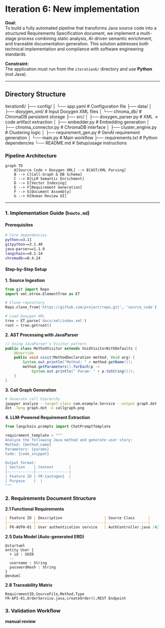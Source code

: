 # Iteration 6: New implementation

**Goal:**  
To build a fully automated pipeline that transforms Java source code into a structured Requirements Specification document, we implement a multi-stage process combining static analysis, AI-driven semantic enrichment, and traceable documentation generation. This solution addresses both technical implementation and compliance with software engineering standards.

**Constraint:**  
The application must run from the `iteration6/` directory and use **Python** (not Java).

---

## Directory Structure

iteration6/
├── config/
│ └── app.yaml # Configuration file
├── data/
│ ├── doxygen_xml/ # Input Doxygen XML files
│ └── chroma_db/ # ChromaDB persistent storage
├── src/
│ ├── doxygen_parser.py # XML → code artifact extraction
│ ├── embedder.py # Embedding generation
│ ├── chroma_connector.py # ChromaDB interface
│ ├── cluster_engine.py # Clustering logic
│ ├── requirement_gen.py # GenAI requirement generation
│ └── main.py # Main workflow
├── requirements.txt # Python dependencies
└── README.md # Setup/usage instructions

### Pipeline Architecture

```mermaid
graph TD
    A[Source Code + Doxygen XML] --> B[AST/XML Parsing]
    B --> C[Call-Graph & DB Schema]
    C --> D[LLM Semantic Enrichment]
    D --> E[Vector Indexing]
    E --> F[Requirement Generation]
    F --> G[Document Assembly]
    G --> H[Human Review UI]
```
---

### 1. Implementation Guide (`howto.md`)

#### Prerequisites
```bash
# Core dependencies
python==3.11
gitpython==3.1.40
java-parser==1.1.0
langchain==0.1.14
chromadb==0.4.24
```

#### Step-by-Step Setup

**1. Source Ingestion**
```python
from git import Repo
import xml.etree.ElementTree as ET

# Clone repository
Repo.clone_from('https://github.com/project/repo.git', 'source_code')

# Load Doxygen XML
tree = ET.parse('docs/xml/index.xml')
root = tree.getroot()
```

**2. AST Processing with JavaParser**
```java
// Using JavaParser's Visitor pattern
public class MethodVisitor extends VoidVisitorWithDefaults {
    @Override
    public void visit(MethodDeclaration method, Void arg) {
        System.out.println("Method: " + method.getName());
        method.getParameters().forEach(p -> 
            System.out.println(" Param: " + p.toString()));
    }
}
```

**3. Call Graph Generation**
```bash
# Generate call hierarchy
jpapper analyze --target-class com.example.Service --output graph.dot
dot -Tpng graph.dot -o callgraph.png
```

**4. LLM-Powered Requirement Extraction**
```python
from langchain.prompts import ChatPromptTemplate

requirement_template = """
Analyze the following Java method and generate user story:
Method: {method_name}
Parameters: {params}
Code: {code_snippet}

Output format:
| Section    | Content       |
|------------|---------------|
| Feature ID | FR-{autogen}  |
| Purpose    |  |
"""
```

### 2. Requirements Document Structure

**2.1 Functional Requirements**
```markdown
| Feature ID | Description                   | Source Class      |
|------------|-------------------------------|-------------------|
| FR-AUTH-01 | User authentication service   | AuthController.java [4] |
```

**2.5 Data Model (Auto-generated ERD)**
```plantuml
@startuml
entity User {
  + id : UUID
  --
  username : String
  passwordHash : String
}
@enduml
```

**2.8 Traceability Matrix**
```csv
RequirementID,SourceFile,Method,Type
FR-API-01,OrderService.java,createOrder(),REST Endpoint
```

### 3. Validation Workflow

**manual review**
